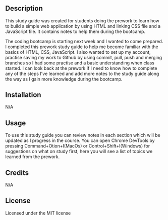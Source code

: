 # <PREWORK STUDY GUIDE APPLICATION>

## Description

This study guide was created for students doing the prework to learn how to build a simple web application by using HTML and linking CSS file and a JavaScript file. It contains notes to help them during the bootcamp. 

The coding bootcamp is starting next week and I wanted to come prepared. I completed this prework study guide to help me become familiar with the basics of HTML, CSS, JavaScript. I also wanted to set up my account, practise saving my work to Github by using commit, pull, push and merging branches so I had some practise and a basic understanding when class started. 
I can look back at the prework if I need to know how to complete any of the steps I've learned and add more notes to the study guide along the way as I gain more knowledge during the bootcamp.


## Installation

N/A

## Usage

To use this study guide you can review notes in each section which will be updated as I progress in the course. You can open Chrome DevTools by pressing Command+Otion+I(MacOs) or Control+Shift+I(Windows) for suggestions on what on study first, here you will see a list of topics we learned from the prework.

## Credits

N/A

## License

Licensed under the MIT license